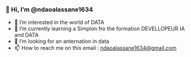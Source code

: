 ### 👋 Hi, I’m @ndaoalassane1634
- 👀 I’m interested in the world of DATA
- 🌱 I’m currently learning a Simplon fro the formation DEVELLOPEUR IA and DATA
- 💞️ I’m looking for an anternation in data
- 📫 How to reach me on this email : ndaoalassane1634@gmail.com


<!---
ndaoalassane1634/ndaoalassane1634 is a ✨ special ✨ repository because its `README.md` (this file) appears on your GitHub profile.
You can click the Preview link to take a look at your changes.
--->
